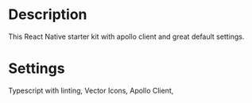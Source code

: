 # Description
 This React Native starter kit with apollo client and great default settings.

# Settings
Typescript with linting,
Vector Icons,
Apollo Client, 
